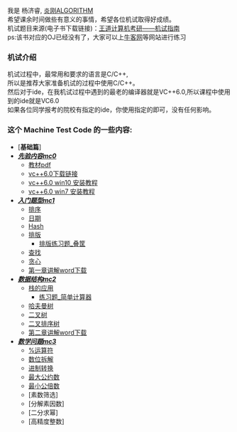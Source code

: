 我是 杨济睿, [炎刚ALGORITHM](https://github.com/JeriYang) <br>
希望课余时间做些有意义的事情，希望各位机试取得好成绩。<br>
机试题目来源(电子书下载链接)：[王道计算机考研——机试指南](https://github.com/JeriYang/MachineTestCode/raw/master/mc0/%E3%80%8A2013%E5%B9%B4%E7%8E%8B%E9%81%93%E8%AE%BA%E5%9D%9B%E8%AE%A1%E7%AE%97%E6%9C%BA%E8%80%83%E7%A0%94%E6%9C%BA%E8%AF%95%E6%8C%87%E5%8D%97%E3%80%8B.pdf)
<br>
ps:该书对应的OJ已经没有了，大家可以上[牛客网](https://www.nowcoder.com/)等网站进行练习

### 机试介绍
机试过程中，最常用和要求的语言是C/C++,<br>
所以是推荐大家准备机试的过程中使用C/C++。<br>
然后对于ide，在我机试过程中遇到的最老的编译器就是VC++6.0,所以课程中使用到的ide就是VC6.0<br>
如果各位同学报考的院校有指定的ide，你使用指定的即可，没有任何影响。

### 这个 Machine Test Code 的一些内容:
* [**基础篇**]
* [***先验内容mc0***](https://github.com/JeriYang/MachineTestCode/tree/master/mc0/)
  * [教材pdf](https://github.com/JeriYang/MachineTestCode/raw/master/mc0/%E3%80%8A2013%E5%B9%B4%E7%8E%8B%E9%81%93%E8%AE%BA%E5%9D%9B%E8%AE%A1%E7%AE%97%E6%9C%BA%E8%80%83%E7%A0%94%E6%9C%BA%E8%AF%95%E6%8C%87%E5%8D%97%E3%80%8B.pdf)
  * [vc++6.0下载链接](https://github.com/JeriYang/MachineTestCode/raw/master/mc0/vc%2B%2B6.0(win10).zip)
  * [vc++6.0 win10 安装教程](https://blog.csdn.net/Calvin_zhou/article/details/78420190)
  * [vc++6.0 win7 安装教程](https://wenku.baidu.com/view/ac41d0bef121dd36a32d8263.html)
* [***入门题型mc1***](https://github.com/JeriYang/MachineTestCode/tree/master/mc1/)
  * [排序](https://github.com/JeriYang/MachineTestCode/blob/master/mc1/1_1sort.cpp)
  * [日期](https://github.com/JeriYang/MachineTestCode/blob/master/mc1/1_2date.cpp)
  * [Hash](https://github.com/JeriYang/MachineTestCode/blob/master/mc1/1_3hash.cpp)
  * [排版](https://github.com/JeriYang/MachineTestCode/blob/master/mc1/1_4trapezoid.cpp)
    * [排版练习题_叠筐](https://github.com/JeriYang/MachineTestCode/blob/master/mc1/1_4basket.cpp)
  * [查找](https://github.com/JeriYang/MachineTestCode/blob/master/mc1/1_5binary_search.cpp)
  * [贪心](https://github.com/JeriYang/MachineTestCode/blob/master/mc1/1_6greedy.cpp)
  * [第一章讲解word下载](https://github.com/JeriYang/MachineTestCode/raw/master/mc1/%E7%AC%AC%E4%B8%80%E7%AB%A0%E9%87%8D%E7%82%B9%E5%86%85%E5%AE%B9.docx)
* [***数据结构mc2***](https://github.com/JeriYang/MachineTestCode/tree/master/mc2)
  * [栈的应用](https://github.com/JeriYang/MachineTestCode/blob/master/mc2/2_1bracketMatching.cpp)
    * [练习题_简单计算器](https://github.com/JeriYang/MachineTestCode/blob/master/mc2/2_1calculator.cpp)
  * [哈夫曼树](https://github.com/JeriYang/MachineTestCode/blob/master/mc2/2_2huffmanTree.cpp)
  * [二叉树](https://github.com/JeriYang/MachineTestCode/blob/master/mc2/2_3bTreeTra.cpp)
  * [二叉排序树](https://github.com/JeriYang/MachineTestCode/blob/master/mc2/2_4bTreeSort.cpp)
  * [第二章讲解word下载](https://github.com/JeriYang/MachineTestCode/raw/master/mc2/%E7%AC%AC%E4%BA%8C%E7%AB%A0%E9%87%8D%E7%82%B9%E5%86%85%E5%AE%B9.docx)
* [***数学问题mc3***](https://github.com/JeriYang/MachineTestCode/tree/master/mc3)
  * [%运算符](https://github.com/JeriYang/MachineTestCode/blob/master/mc3/3_1.formatNum.cpp)
  * [数位拆解](https://github.com/JeriYang/MachineTestCode/blob/master/mc3/3_2supMul.cpp)
  * [进制转换](https://github.com/JeriYang/MachineTestCode/blob/master/mc3/3_3numSysConv.cpp)
  * [最大公约数](https://github.com/JeriYang/MachineTestCode/blob/master/mc3/3_4gcd.cpp)
  * [最小公倍数](https://github.com/JeriYang/MachineTestCode/blob/master/mc3/3_5lcm.cpp)
  * [素数筛选]
  * [分解素因数]
  * [二分求幂]
  * [高精度整数]